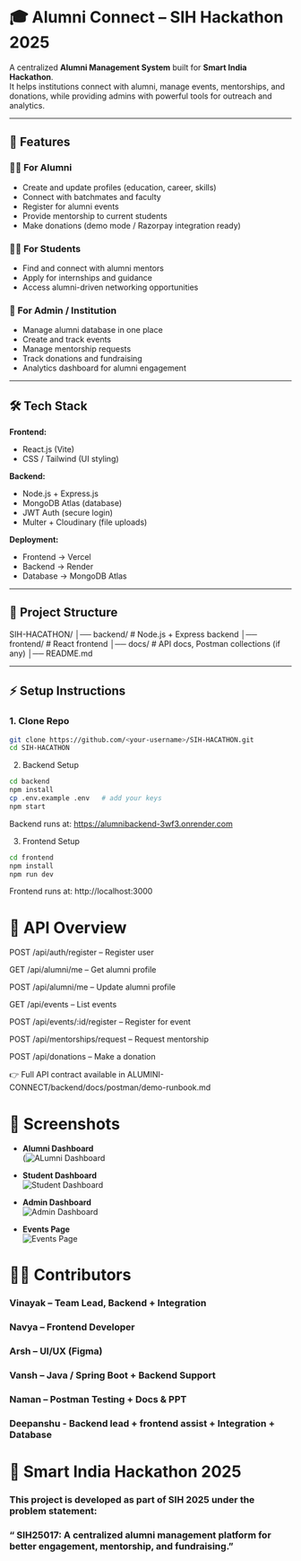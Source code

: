 # 🎓 Alumni Connect – SIH Hackathon 2025

A centralized **Alumni Management System** built for **Smart India Hackathon**.  
It helps institutions connect with alumni, manage events, mentorships, and donations, while providing admins with powerful tools for outreach and analytics.

---

## 🚀 Features

### 👨‍🎓 For Alumni
- Create and update profiles (education, career, skills)
- Connect with batchmates and faculty
- Register for alumni events
- Provide mentorship to current students
- Make donations (demo mode / Razorpay integration ready)

### 🧑‍🎓 For Students
- Find and connect with alumni mentors
- Apply for internships and guidance
- Access alumni-driven networking opportunities

### 🏫 For Admin / Institution
- Manage alumni database in one place
- Create and track events
- Manage mentorship requests
- Track donations and fundraising
- Analytics dashboard for alumni engagement

---

## 🛠️ Tech Stack

**Frontend:**  
- React.js (Vite)  
- CSS / Tailwind (UI styling)  

**Backend:**  
- Node.js + Express.js  
- MongoDB Atlas (database)  
- JWT Auth (secure login)  
- Multer + Cloudinary (file uploads)  

**Deployment:**  
- Frontend → Vercel  
- Backend → Render  
- Database → MongoDB Atlas  

---

## 📂 Project Structure
SIH-HACATHON/
│── backend/ # Node.js + Express backend
│── frontend/ # React frontend
│── docs/ # API docs, Postman collections (if any)
│── README.md

---

## ⚡ Setup Instructions

### 1. Clone Repo
```bash
git clone https://github.com/<your-username>/SIH-HACATHON.git
cd SIH-HACATHON
```
2. Backend Setup
```bash
cd backend
npm install
cp .env.example .env   # add your keys
npm start
```
Backend runs at: https://alumnibackend-3wf3.onrender.com


3. Frontend Setup
```bash 
cd frontend
npm install
npm run dev
```
Frontend runs at: http://localhost:3000
# 📡 API Overview

 POST /api/auth/register – Register user
 
 GET /api/alumni/me – Get alumni profile
 
 POST /api/alumni/me – Update alumni profile
 
 GET /api/events – List events
 
 POST /api/events/:id/register – Register for event
 
 POST /api/mentorships/request – Request mentorship
 
 POST /api/donations – Make a donation
 
 👉 Full API contract available in ALUMINI-CONNECT/backend/docs/postman/demo-runbook.md

# 📸 Screenshots 
- **Alumni Dashboard**  
(![ALumni Dashboard](ALUMINI-CONNECT/frontend/frontend_pages/alumni_dashboard.png)

- **Student Dashboard**  
![Student Dashboard](ALUMINI-CONNECT/frontend/frontend_pages/student_dashboard.png)

- **Admin Dashboard**  
![Admin Dashboard](ALUMINI-CONNECT/frontend/frontend_pages/admin_dashboard.png)

- **Events Page**  
![Events Page](ALUMINI-CONNECT/frontend/frontend_pages/event_tab.png)


# 👨‍💻 Contributors

### Vinayak – Team Lead, Backend + Integration
### Navya – Frontend Developer
### Arsh – UI/UX (Figma)
### Vansh – Java / Spring Boot + Backend Support
### Naman – Postman Testing + Docs & PPT
### Deepanshu - Backend lead + frontend assist + Integration + Database
# 📅 Smart India Hackathon 2025
### This project is developed as part of SIH 2025 under the problem statement:
### “ SIH25017: A centralized alumni management platform for better engagement, mentorship, and fundraising.”











